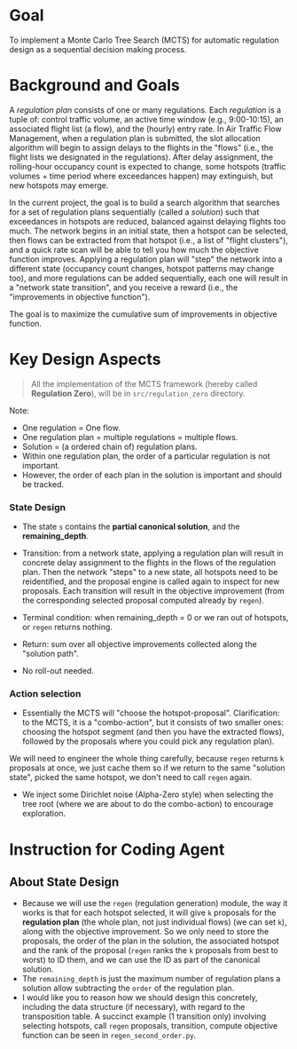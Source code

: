 # Goal

To implement a Monte Carlo Tree Search (MCTS) for automatic regulation design as a sequential decision making process.

# Background and Goals

A *regulation plan* consists of one or many regulations. Each *regulation* is a tuple of: control traffic volume, an active time window (e.g., 9:00-10:15), an associated flight list (a flow), and the (hourly) entry rate. In Air Traffic Flow Management, when a regulation plan is submitted, the slot allocation algorithm will begin to assign delays to the flights in the "flows" (i.e., the flight lists we designated in the regulations). After delay assignment, the rolling-hour occupancy count is expected to change, some hotspots (traffic volumes + time period where exceedances happen) may extinguish, but new hotspots may emerge.

In the current project, the goal is to build a search algorithm that searches for a set of regulation plans sequentially (called a *solution*) such that exceedances in hotspots are reduced, balanced against delaying flights too much. The network begins in an initial state, then a hotspot can be selected, then flows can be extracted from that hotspot (i.e., a list of "flight clusters"), and a quick rate scan will be able to tell you how much the objective function improves. Applying a regulation plan will "step" the network into a different state (occupancy count changes, hotspot patterns may change too), and more regulations can be added sequentially, each one will result in a "network state transition", and you receive a reward (i.e., the "improvements in objective function"). 

The goal is to maximize the cumulative sum of improvements in objective function.

# Key Design Aspects

> All the implementation of the MCTS framework (hereby called **Regulation Zero**), will be in `src/regulation_zero` directory.

Note:

- One regulation = One flow.
- One regulation plan = multiple regulations = multiple flows.
- Solution = (a ordered chain of) regulation plans.
- Within one regulation plan, the order of a particular regulation is not important.
- However, the order of each plan in the solution is important and should be tracked.

### State Design

- The state `s` contains the **partial canonical solution**, and the **remaining_depth**. 

- Transition: from a network state, applying a regulation plan will result in concrete delay assignment to the flights in the flows of the regulation plan. Then the network "steps" to a new state, all hotspots need to be reidentified, and the proposal engine is called again to inspect for new proposals. Each transition will result in the objective improvement (from the corresponding selected proposal computed already by `regen`).

- Terminal condition: when remaining_depth = 0 or we ran out of hotspots, or `regen` returns nothing.

- Return: sum over all objective improvements collected along the "solution path".

- No roll-out needed. 

### Action selection

- Essentially the MCTS will "choose the hotspot-proposal". Clarification: to the MCTS, it is a "combo-action", but it consists of two smaller ones: choosing the hotspot segment (and then you have the extracted flows), followed by the proposals where you could pick any regulation plan). 

We will need to engineer the whole thing carefully, because `regen` returns `k` proposals at once, we just cache them so if we return to the same "solution state", picked the same hotspot, we don't need to call `regen` again.

- We inject some Dirichlet noise (Alpha-Zero style) when selecting the tree root (where we are about to do the combo-action) to encourage exploration.


# Instruction for Coding Agent
## About State Design
- Because we will use the `regen` (regulation generation) module, the way it works is that for each hotspot selected, it will give `k` proposals for the **regulation plan** (the whole plan, not just individual flows) (we can set `k`), along with the objective improvement. So we only need to store the proposals, the order of the plan in the solution, the associated hotspot and the rank of the proposal (`regen` ranks the `k` proposals from best to worst) to ID them, and we can use the ID as part of the canonical solution.
- The `remaining_depth` is just the maximum number of regulation plans a solution allow subtracting the `order` of the regulation plan.
- I would like you to reason how we should design this concretely, including the data structure (if necessary), with regard to the transposition table.
A succinct example (1 transition only) involving selecting hotspots, call `regen` proposals, transition, compute objective function can be seen in `regen_second_order.py`.

